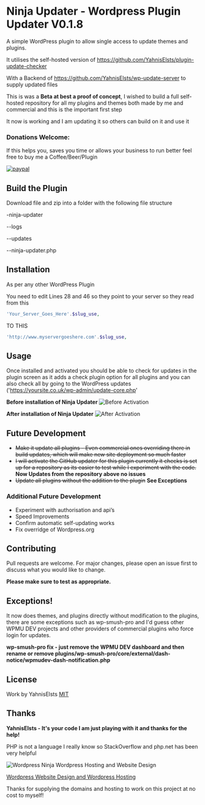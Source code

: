 # Ninja Updater - Wordpress Plugin Updater V0.1.8

A simple WordPress plugin to allow single access to update themes and plugins.

It utilises the self-hosted version of https://github.com/YahnisElsts/plugin-update-checker

With a Backend of https://github.com/YahnisElsts/wp-update-server to supply updated files

This is was a **Beta at best a proof of concept**, I wished to build a full self-hosted repository for all my plugins and themes both made by me and commercial and this is the important first step

It now is working and I am updating it so others can build on it and use it

### Donations Welcome:
If this helps you, saves you time or allows your business to run better feel free to buy me a Coffee/Beer/Plugin

[![paypal](https://www.paypalobjects.com/en_US/i/btn/btn_donateCC_LG.gif)](https://www.paypal.com/cgi-bin/webscr?cmd=_donations&business=RZVELH3TQQMUW&item_name=Ninja+Updater+Donations&currency_code=USD&source=url)

## Build the Plugin

Download file and zip into a folder with the following file structure

-ninja-updater

--logs

--updates

--ninja-updater.php

## Installation

As per any other WordPress Plugin 

You need to edit Lines 28 and 46 so they point to your server so they read from this
```PHP
'Your_Server_Goes_Here'.$slug_use,

```
TO THIS
```PHP
'http://www.myservergoeshere.com'.$slug_use,

```

## Usage
Once installed and activated you should be able to check for updates in the plugin screen as it adds a check plugin option for all plugins and you can also check all by going to the WordPress updates ('https://yoursite.co.uk/wp-admin/update-core.php'

**Before installation of Ninja Updater**
![Before Activation](https://i.ibb.co/3BBPkMb/Before.png "Before Activation")

**After installation of Ninja Updater**
![After Activation](https://i.ibb.co/3BBPkMb/Before.png "After Activation")



## Future Development

- ~~Make it update all plugins - Even commercial ones overriding there in build updates, which will make new site deployment so much faster~~
- ~~I will activate the GitHub updater for this plugin currently it checks is set up for a repository as its easier to test while I experiment with the code.~~ **Now Updates from the repository above no issues**
- ~~Update all plugins without the addition to the plugin~~ **See Exceptions**

### Additional Future Development
- Experiment with authorisation and api’s
- Speed Improvements
- Confirm automatic self-updating works
- Fix overridge of Wordpress.org



## Contributing
Pull requests are welcome. For major changes, please open an issue first to discuss what you would like to change.

**Please make sure to test as appropriate.**

## Exceptions!
It now does themes, and plugins directly without modification to the plugins, there are some exceptions such as wp-smush-pro and I'd guess other WPMU DEV projects and other providers of commercial plugins who force login for updates.

**wp-smush-pro fix - just remove the WPMU DEV dashboard and then rename or remove plugins/wp-smush-pro/core/external/dash-notice/wpmudev-dash-notification.php**


## License
Work by YahnisElsts [MIT](https://choosealicense.com/licenses/mit/)

## Thanks

**YahnisElsts - It's your code I am just playing with it and thanks for the help!**


PHP is not a language I really know so StackOverflow and php.net has been very helpful

![Wordpress Ninja Wordpress Hosting and Website Design](https://wordpressninja.co.uk/wp-content/uploads/2020/01/Wordpres_Ninja_Logo_RET-300x120-1.png "Wordpress Ninja Wordpress Hosting and Website Design")

[Wordpress Website Design and Wordpress Hosting](https://www.wordpressninja.co.uk/)

Thanks for supplying the domains and hosting to work on this project at no cost to myself!
